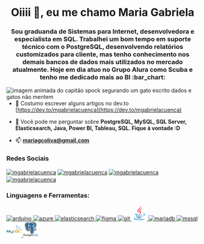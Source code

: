 <h1 align="center">Oiiii 👋, eu me chamo Maria Gabriela</h1>
<h3 align="center">Sou graduanda de Sistemas para Internet, desenvolvedora e especialista em SQL. Trabalhei um bom tempo em suporte técnico com o PostgreSQL, desenvolvendo relatórios customizados para cliente, mas tenho conhecimento nos demais bancos de dados mais utilizados no mercado atualmente. Hoje em dia atuo no Grupo Alura como Scuba e tenho me dedicado mais ao BI :bar_chart:</h3>

<img src="https://media.giphy.com/media/grlkPWm6vpdRqZqMQV/giphy.gif?cid=ecf05e47lwukpmcz1j11tsli085qflrtl8xlvf1rlr0kvrxn&rid=giphy.gif&ct=g" alt="imagem animada do capitão spock segurando um gato escrito dados e gatos não mentem" align="right"/>

- 📝 Costumo escrever alguns artigos no dev.to [https://dev.to/mgabrielacuenca](https://dev.to/mgabrielacuenca)

- 💬 Você pode me perguntar sobre **PostgreSQL, MySQL, SQL Server, Elasticsearch, Java, Power BI, Tableau, SQL. Fique à vontade :D**

- 📫 **mariagcoliva@gmail.com**

<h3 align="left">Redes Sociais</h3>
<p align="left">
<a href="https://dev.to/mgabrielacuenca" target="blank"><img align="center" src="https://cdn.jsdelivr.net/npm/simple-icons@3.0.1/icons/dev-dot-to.svg" alt="mgabrielacuenca" height="30" width="40" /></a>
<a href="https://twitter.com/mgabrielacuenca" target="blank"><img align="center" src="https://raw.githubusercontent.com/rahuldkjain/github-profile-readme-generator/master/src/images/icons/Social/twitter.svg" alt="mgabrielacuenca" height="30" width="40" /></a>
<a href="https://linkedin.com/in/mgabrielacuenca" target="blank"><img align="center" src="https://raw.githubusercontent.com/rahuldkjain/github-profile-readme-generator/master/src/images/icons/Social/linked-in-alt.svg" alt="mgabrielacuenca" height="30" width="40" /></a>
<a href="https://instagram.com/mgabrielacuenca" target="blank"><img align="center" src="https://raw.githubusercontent.com/rahuldkjain/github-profile-readme-generator/master/src/images/icons/Social/instagram.svg" alt="mgabrielacuenca" height="30" width="40" /></a>
</p>

<h3 align="left">Linguagens e Ferramentas:</h3>
<p align="left"> <a href="https://www.arduino.cc/" target="_blank"> <img src="https://cdn.worldvectorlogo.com/logos/arduino-1.svg" alt="arduino" width="40" height="40"/> </a> <a href="https://azure.microsoft.com/en-in/" target="_blank"> <img src="https://www.vectorlogo.zone/logos/microsoft_azure/microsoft_azure-icon.svg" alt="azure" width="40" height="40"/> </a> <a href="https://www.elastic.co" target="_blank"> <img src="https://www.vectorlogo.zone/logos/elastic/elastic-icon.svg" alt="elasticsearch" width="40" height="40"/> </a> <a href="https://www.figma.com/" target="_blank"> <img src="https://www.vectorlogo.zone/logos/figma/figma-icon.svg" alt="figma" width="40" height="40"/> </a> <a href="https://git-scm.com/" target="_blank"> <img src="https://www.vectorlogo.zone/logos/git-scm/git-scm-icon.svg" alt="git" width="40" height="40"/> </a> <a href="https://www.java.com" target="_blank"> <img src="https://raw.githubusercontent.com/devicons/devicon/master/icons/java/java-original.svg" alt="java" width="40" height="40"/> </a> <a href="https://mariadb.org/" target="_blank"> <img src="https://www.vectorlogo.zone/logos/mariadb/mariadb-icon.svg" alt="mariadb" width="40" height="40"/> </a> <a href="https://www.microsoft.com/en-us/sql-server" target="_blank"> <img src="https://www.svgrepo.com/show/303229/microsoft-sql-server-logo.svg" alt="mssql" width="40" height="40"/> </a> <a href="https://www.mysql.com/" target="_blank"> <img src="https://raw.githubusercontent.com/devicons/devicon/master/icons/mysql/mysql-original-wordmark.svg" alt="mysql" width="40" height="40"/> </a> <a href="https://www.postgresql.org" target="_blank"> <img src="https://raw.githubusercontent.com/devicons/devicon/master/icons/postgresql/postgresql-original-wordmark.svg" alt="postgresql" width="40" height="40"/> </a> </p>

